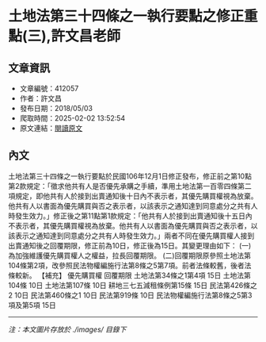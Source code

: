 # 土地法第三十四條之一執行要點之修正重點(三),許文昌老師

## 文章資訊
- 文章編號：412057
- 作者：許文昌
- 發布日期：2018/05/03
- 爬取時間：2025-02-02 13:52:54
- 原文連結：[閱讀原文](https://real-estate.get.com.tw/Columns/detail.aspx?no=412057)

## 內文
土地法第三十四條之一執行要點於民國106年12月1日修正發布，修正前之第10點第2款規定：「徵求他共有人是否優先承購之手續，準用土地法第一百零四條第二項規定，即他共有人於接到出賣通知後十日內不表示者，其優先購買權視為放棄。他共有人以書面為優先購買與否之表示者，以該表示之通知達到同意處分之共有人時發生效力。」修正後之第11點第1款規定：「他共有人於接到出賣通知後十五日內不表示者，其優先購買權視為放棄。他共有人以書面為優先購買與否之表示者，以該表示之通知達到同意處分之共有人時發生效力。」兩者不同在優先購買權人接到出賣通知後之回覆期限，修正前為10日，修正後為15日。其變更理由如下：
(一)為加強維護優先購買權人之權益，拉長回覆期限。
(二)回覆期限原參照土地法第104條第2項，改參照民法物權編施行法第8條之5第7項。前者法條較舊，後者法條較新。
【補充】
優先購買權
回覆期限
土地法第34條之1第4項
15日
土地法第104條
10日
土地法第107條
10日
耕地三七五減租條例第15條
15日
民法第426條之2
10日
民法第460條之1
10日
民法第919條
10日
民法物權編施行法第8條之5第3項及第5項
15日

---
*注：本文圖片存放於 ./images/ 目錄下*

